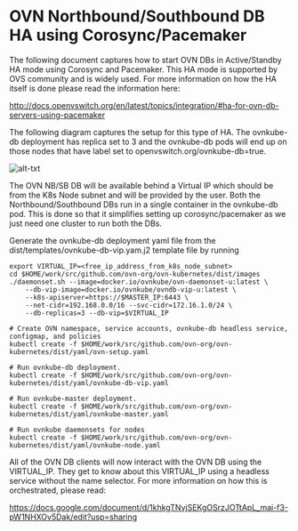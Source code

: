 # OVN Northbound/Southbound DB HA using Corosync/Pacemaker

The following document captures how to start OVN DBs in Active/Standby
HA mode using Corosync and Pacemaker. This HA mode is supported by OVS
community and is widely used. For more information on how the HA itself
is done please read the information here:

http://docs.openvswitch.org/en/latest/topics/integration/#ha-for-ovn-db-servers-using-pacemaker

The following diagram captures the setup for this type of HA. The ovnkube-db
deployment has replica set to 3 and the ovnkube-db pods will end up on those
nodes that have label set to openvswitch.org/ovnkube-db=true.

![alt-txt](ovndb_ha_active_stdby.svg)

The OVN NB/SB DB will be available behind a Virtual IP which should be from the
K8s Node subnet and will be provided by the user. Both the Northbound/Southbound
DBs run in a single container in the ovnkube-db pod. This is done so that it
simplifies setting up corosync/pacemaker as we just need one cluster to run both
the DBs.
 
Generate the ovnkube-db deployment 
yaml file from the dist/templates/ovnkube-db-vip.yam.j2 template file by running

```
export VIRTUAL_IP=<free_ip_address_from_k8s_node_subnet>
cd $HOME/work/src/github.com/ovn-org/ovn-kubernetes/dist/images
./daemonset.sh --image=docker.io/ovnkube/ovn-daemonset-u:latest \
    --db-vip-image=docker.io/ovnkube/ovndb-vip-u:latest \
    --k8s-apiserver=https://$MASTER_IP:6443 \
    --net-cidr=192.168.0.0/16 --svc-cidr=172.16.1.0/24 \
    --db-replicas=3 --db-vip=$VIRTUAL_IP
    
# Create OVN namespace, service accounts, ovnkube-db headless service, configmap, and policies
kubectl create -f $HOME/work/src/github.com/ovn-org/ovn-kubernetes/dist/yaml/ovn-setup.yaml

# Run ovnkube-db deployment.
kubectl create -f $HOME/work/src/github.com/ovn-org/ovn-kubernetes/dist/yaml/ovnkube-db-vip.yaml

# Run ovnkube-master deployment.
kubectl create -f $HOME/work/src/github.com/ovn-org/ovn-kubernetes/dist/yaml/ovnkube-master.yaml

# Run ovnkube daemonsets for nodes
kubectl create -f $HOME/work/src/github.com/ovn-org/ovn-kubernetes/dist/yaml/ovnkube-node.yaml
```

All of the OVN DB clients will now interact with the OVN DB using the VIRTUAL_IP. They get to
know about this VIRTUAL_IP using a headless service without the name selector. For more
information on how this is orchestrated, please read:

https://docs.google.com/document/d/1khkgTNvjSEKgOSrzJOTtApL_mai-f3-pW1NHXOv5Dak/edit?usp=sharing





